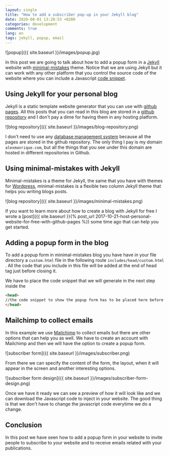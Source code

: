 ```yaml
---
layout: single
title: "How to add a subscriber pop-up in your Jekyll blog"
date: 2020-08-01 13:20:53 +0200
categories: development
comments: true
lang: en
tags: jekyll, popup, email
---
```


![popup]({{ site.baseurl }}/images/popup.jpg)

In this post we are going to talk about how to add a popup form in a <a href="https://jekyllrb.com/">Jekyll</a> website with <a href="https://github.com/mmistakes/minimal-mistakes">minimal-mistakes</a> theme. Notice that we are using Jekyll but it can work with any other platform that you control the source code of the website where you can include a Javascript <a href="https://en.wikipedia.org/wiki/Snippet_(programming)">code snippet</a>.

Using Jekyll for your personal blog
--------------------------------------
Jekyll is a static template website generator that you can use with <a href="https://pages.github.com/">github pages</a>. All this posts that you can read in this blog are stored in a <a href="https://github.com/alexmanrique/blog">github repository</a> and I don't pay a dime for having them in any hosting platform. 

![blog repository]({{ site.baseurl }}/images/blog-repository.png)

I don't need to use any <a href="https://en.wikipedia.org/wiki/Database">database management system</a> because all the pages are stored in the github repository. The only thing I pay is my domain `alexmanrique.com`, but all the things that you see under this domain are hosted in different repositories in Github.

Using minimal-mistakes with Jekyll
-----------------------------------
Minimal-mistakes is a theme for Jekyll, the same that you have with themes for <a href="wordpress.com">Wordpress</a>, minimal-mistakes is a flexible two column Jekyll theme that helps you writing blogs posts. 

![blog repository]({{ site.baseurl }}/images/minimal-mistakes.png)

If you want to learn more about how to create a blog with Jekyll for free I wrote a [post]({{ site.baseurl }}{% post_url 2017-10-21-host-personal-website-for-free-with-github-pages %}) some time ago that can help you get started.

Adding a popup form in the blog
--------------------------------------
To add a popup form in minimal-mistakes blog you have have in your file directory a `custom.html` file in the following route `includes/head/custom.html` . All the code that you include in this file will be added at the end of head tag just before closing it.

We have to place the code snippet that we will generate in the next step inside the 

```html
<head>
//the code snippet to show the popup form has to be placed here before this tag closes.
</head>
```  

Mailchimp to collect emails 
-----------------------------------
In this example we use <a href="https://mailchimp.com/">Mailchimp</a> to collect emails but there are other options that can help you as well. We have to create an account with Mailchimp and then we will have the option to create a popup form. 

![subscriber form]({{ site.baseurl }}/images/subscriber.png)

From there we can specify the content of the form, the layout, when it will appear in the screen and another interesting options. 

![subscriber form design]({{ site.baseurl }}/images/subscriber-form-design.png)

Once we have it ready we can see a preview of how it will look like and we can download the Javascript code to inject in your website. The good thing is that we don't have to change the javascript code everytime we do a change. 

Conclusion
-----------------------------------
In this post we have seen how to add a popup form in your website to invite people to subscribe to your website and to receive emails related with your publications.    





